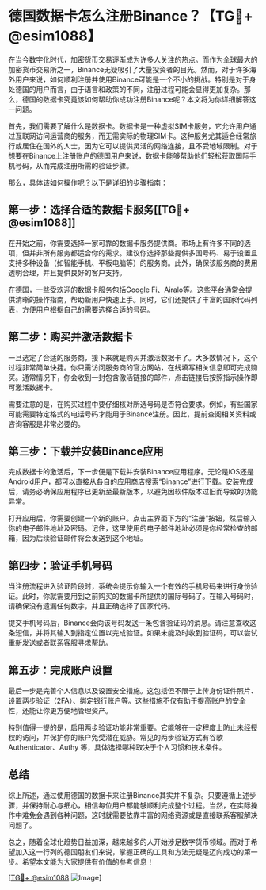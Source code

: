 # 德国数据卡怎么注册Binance？【TG💪+ @esim1088】

在当今数字化时代，加密货币交易逐渐成为许多人关注的热点。而作为全球最大的加密货币交易所之一，Binance无疑吸引了大量投资者的目光。然而，对于许多海外用户来说，如何顺利注册并使用Binance可能是一个不小的挑战。特别是对于身处德国的用户而言，由于语言和政策的不同，注册过程可能会显得更加复杂。那么，德国的数据卡究竟该如何帮助你成功注册Binance呢？本文将为你详细解答这一问题。

首先，我们需要了解什么是数据卡。数据卡是一种虚拟SIM卡服务，它允许用户通过互联网访问运营商的服务，而无需实际的物理SIM卡。这种服务尤其适合经常旅行或居住在国外的人士，因为它可以提供灵活的网络连接，且不受地域限制。对于想要在Binance上注册账户的德国用户来说，数据卡能够帮助他们轻松获取国际手机号码，从而完成注册所需的验证步骤。

那么，具体该如何操作呢？以下是详细的步骤指南：

## 第一步：选择合适的数据卡服务[[TG💪+ @esim1088]]

在开始之前，你需要选择一家可靠的数据卡服务提供商。市场上有许多不同的选项，但并非所有服务都适合你的需求。建议你选择那些提供多国号码、易于设置且支持多种设备（如智能手机、平板电脑等）的服务商。此外，确保该服务商的费用透明合理，并且提供良好的客户支持。

在德国，一些受欢迎的数据卡服务包括Google Fi、Airalo等。这些平台通常会提供清晰的操作指南，帮助新用户快速上手。同时，它们还提供了丰富的国家代码列表，方便用户根据自己的需要选择合适的号码。

## 第二步：购买并激活数据卡

一旦选定了合适的服务商，接下来就是购买并激活数据卡了。大多数情况下，这个过程非常简单快捷。你只需访问服务商的官方网站，在线填写相关信息即可完成购买。通常情况下，你会收到一封包含激活链接的邮件，点击链接后按照指示操作即可激活数据卡。

需要注意的是，在购买过程中要仔细核对所选号码是否符合要求。例如，有些国家可能需要特定格式的电话号码才能用于Binance注册。因此，提前查阅相关资料或咨询客服是非常必要的。

## 第三步：下载并安装Binance应用

完成数据卡的激活后，下一步便是下载并安装Binance应用程序。无论是iOS还是Android用户，都可以直接从各自的应用商店搜索“Binance”进行下载。安装完成后，请务必确保应用程序已更新至最新版本，以避免因软件版本过旧而导致的功能异常。

打开应用后，你需要创建一个新的账户。点击主界面下方的“注册”按钮，然后输入你的电子邮件地址及密码。记住，这里使用的电子邮件地址必须是你经常检查的邮箱，因为后续验证邮件将会发送到这个地址。

## 第四步：验证手机号码

当注册流程进入验证阶段时，系统会提示你输入一个有效的手机号码来进行身份验证。此时，你就需要用到之前购买的数据卡所提供的国际号码了。在输入号码时，请确保没有遗漏任何数字，并且正确选择了国家代码。

提交手机号码后，Binance会向该号码发送一条包含验证码的消息。请注意查收这条短信，并将其输入到指定位置以完成验证。如果未能及时收到验证码，可以尝试重新发送或者联系客服寻求帮助。

## 第五步：完成账户设置

最后一步是完善个人信息以及设置安全措施。这包括但不限于上传身份证件照片、设置两步验证（2FA）、绑定银行账户等。这些措施不仅有助于提高账户的安全性，还能让你更方便地管理资产。

特别值得一提的是，启用两步验证功能非常重要。它能够在一定程度上防止未经授权的访问，并保护你的账户免受潜在威胁。常见的两步验证方式有谷歌 Authenticator、Authy 等，具体选择哪种取决于个人习惯和技术条件。

## 总结

综上所述，通过使用德国的数据卡来注册Binance其实并不复杂。只要遵循上述步骤，并保持耐心与细心，相信每位用户都能够顺利完成整个过程。当然，在实际操作中难免会遇到各种问题，这时就需要依靠丰富的网络资源或是直接联系客服解决问题了。

总之，随着全球化趋势日益加深，越来越多的人开始涉足数字货币领域。而对于希望加入这一行列的德国朋友们来说，掌握正确的工具和方法无疑是迈向成功的第一步。希望本文能为大家提供有价值的参考信息！

[[TG💪+ @esim1088](https://t.me/s/esim1088) ![Image](https://i.postimg.cc/4NQfJmqS/Snipaste-2025-05-13-00-14-12.png)]